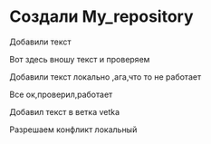 ﻿# Создали My_repository

Добавили текст

Вот здесь вношу текст и проверяем

Добавили текст локально ,ага,что то не работает

Все ок,проверил,работает

Добавил текст в ветка vetka

Разрешаем конфликт локальный





